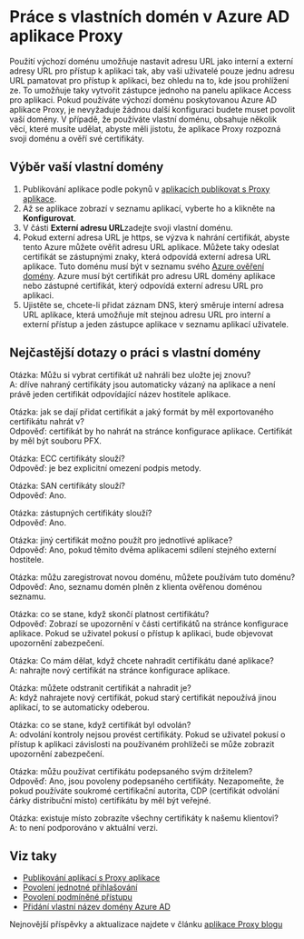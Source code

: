 <properties
    pageTitle="Práce s vlastních domén v Azure AD aplikace Proxy | Microsoft Azure"
    description="Zahrnuje jak pracovat s vlastních domén v Azure AD aplikace Proxy."
    services="active-directory"
    documentationCenter=""
    authors="kgremban"
    manager="femila"
    editor=""/>

<tags
    ms.service="active-directory"
    ms.workload="identity"
    ms.tgt_pltfrm="na"
    ms.devlang="na"
    ms.topic="article"
    ms.date="06/22/2016"
    ms.author="kgremban"/>

# <a name="working-with-custom-domains-in-azure-ad-application-proxy"></a>Práce s vlastních domén v Azure AD aplikace Proxy

Použití výchozí doménu umožňuje nastavit adresu URL jako interní a externí adresy URL pro přístup k aplikaci tak, aby vaši uživatelé pouze jednu adresu URL pamatovat pro přístup k aplikaci, bez ohledu na to, kde jsou prohlížení ze. To umožňuje taky vytvořit zástupce jednoho na panelu aplikace Access pro aplikaci. Pokud používáte výchozí doménu poskytovanou Azure AD aplikace Proxy, je nevyžaduje žádnou další konfiguraci budete muset povolit vaší domény. V případě, že používáte vlastní doménu, obsahuje několik věcí, které musíte udělat, abyste měli jistotu, že aplikace Proxy rozpozná svoji doménu a ověří své certifikáty.

## <a name="selecting-your-custom-domain"></a>Výběr vaší vlastní domény

1. Publikování aplikace podle pokynů v [aplikacích publikovat s Proxy aplikace](active-directory-application-proxy-publish.md).
2. Až se aplikace zobrazí v seznamu aplikací, vyberte ho a klikněte na **Konfigurovat**.
3. V části **Externí adresu URL**zadejte svoji vlastní doménu.
4. Pokud externí adresa URL je https, se výzva k nahrání certifikát, abyste tento Azure můžete ověřit adresu URL aplikace. Můžete taky odeslat certifikát se zástupnými znaky, která odpovídá externí adresa URL aplikace. Tuto doménu musí být v seznamu svého [Azure ověření domény](https://msdn.microsoft.com/library/azure/jj151788.aspx). Azure musí být certifikát pro adresu URL domény aplikace nebo zástupné certifikát, který odpovídá externí adresu URL pro aplikaci.
5. Ujistěte se, chcete-li přidat záznam DNS, který směruje interní adresa URL aplikace, která umožňuje mít stejnou adresu URL pro interní a externí přístup a jeden zástupce aplikace v seznamu aplikací uživatele.

## <a name="frequently-asked-questions-about-working-with-custom-domains"></a>Nejčastější dotazy o práci s vlastní domény

Otázka: Můžu si vybrat certifikát už nahráli bez uložte jej znovu?  
A: dříve nahraný certifikáty jsou automaticky vázaný na aplikace a není právě jeden certifikát odpovídající název hostitele aplikace.  

Otázka: jak se dají přidat certifikát a jaký formát by měl exportovaného certifikátu nahrát v?  
Odpověď: certifikát by ho nahrát na stránce konfigurace aplikace. Certifikát by měl být souboru PFX.  

Otázka: ECC certifikáty slouží?  
Odpověď: je bez explicitní omezení podpis metody.  

Otázka: SAN certifikáty slouží?  
Odpověď: Ano.  

Otázka: zástupných certifikáty slouží?  
Odpověď: Ano.  

Otázka: jiný certifikát možno použít pro jednotlivé aplikace?  
Odpověď: Ano, pokud těmito dvěma aplikacemi sdílení stejného externí hostitele.  

Otázka: můžu zaregistrovat novou doménu, můžete používám tuto doménu?  
Odpověď: Ano, seznamu domén plněn z klienta ověřenou doménou seznamu.  

Otázka: co se stane, když skončí platnost certifikátu?  
Odpověď: Zobrazí se upozornění v části certifikátů na stránce konfigurace aplikace. Pokud se uživatel pokusí o přístup k aplikaci, bude objevovat upozornění zabezpečení.  

Otázka: Co mám dělat, když chcete nahradit certifikátu dané aplikace?  
A: nahrajte nový certifikát na stránce konfigurace aplikace.  

Otázka: můžete odstranit certifikát a nahradit je?  
A: když nahrajete nový certifikát, pokud starý certifikát nepoužívá jinou aplikací, to se automaticky odeberou.  

Otázka: co se stane, když certifikát byl odvolán?  
A: odvolání kontroly nejsou provést certifikáty. Pokud se uživatel pokusí o přístup k aplikaci závislosti na používaném prohlížeči se může zobrazit upozornění zabezpečení.  

Otázka: můžu používat certifikátu podepsaného svým držitelem?  
Odpověď: Ano, jsou povoleny podepsaného certifikáty. Nezapomeňte, že pokud používáte soukromé certifikační autorita, CDP (certifikát odvolání čárky distribuční místo) certifikátu by měl být veřejné.  

Otázka: existuje místo zobrazíte všechny certifikáty k našemu klientovi?  
A: to není podporováno v aktuální verzi.  


## <a name="see-also"></a>Viz taky

- [Publikování aplikací s Proxy aplikace](active-directory-application-proxy-publish.md)
- [Povolení jednotné přihlašování](active-directory-application-proxy-sso-using-kcd.md)
- [Povolení podmíněné přístupu](active-directory-application-proxy-conditional-access.md)
- [Přidání vlastní název domény Azure AD](active-directory-add-domain.md)

Nejnovější příspěvky a aktualizace najdete v článku [aplikace Proxy blogu](http://blogs.technet.com/b/applicationproxyblog/)
